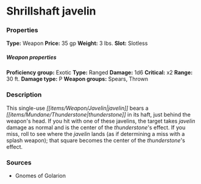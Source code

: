 ﻿---
Title: "Shrillshaft javelin"
Type: "Weapon"
Price: "35 gp"
Weight: "3 lbs."
Slot: "Slotless"
Proficiency group: "Exotic"
Weapon properties Type: "Ranged"
Damage: "1d6"
Critical: "x2"
Range: "30 ft."
Damage type: "P"
Weapon groups: "Spears, Thrown"
Description: |
  "This single-use javelin bears a thunderstone in its haft, just behind the weapon's head. If you hit with one of these javelins, the target takes javelin damage as normal and is the center of the thunderstone's effect. If you miss, roll to see where the javelin lands (as if determining a miss with a splash weapon); that square becomes the center of the thunderstone's effect."
Sources: "['Gnomes of Golarion']"
---

# Shrillshaft javelin

### Properties

**Type:** Weapon **Price:** 35 gp **Weight:** 3 lbs. **Slot:** Slotless

##### Weapon properties

**Proficiency group:** Exotic **Type:** Ranged **Damage:** 1d6 **Critical:** x2 **Range:** 30 ft. **Damage type:** P **Weapon groups:** Spears, Thrown

### Description

This single-use _[[items/Weapon/Javelin|javelin]]_ bears a _[[items/Mundane/Thunderstone|thunderstone]]_ in its haft, just behind the weapon's head. If you hit with one of these javelins, the target takes _javelin_ damage as normal and is the center of the _thunderstone_'s effect. If you miss, roll to see where the _javelin_ lands (as if determining a miss with a splash weapon); that square becomes the center of the _thunderstone_'s effect.

### Sources

* Gnomes of Golarion